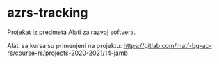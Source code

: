 # azrs-tracking

Projekat iz predmeta Alati za razvoj softvera.

Alati sa kursa su primenjeni na projektu: https://gitlab.com/matf-bg-ac-rs/course-rs/projects-2020-2021/14-jamb
